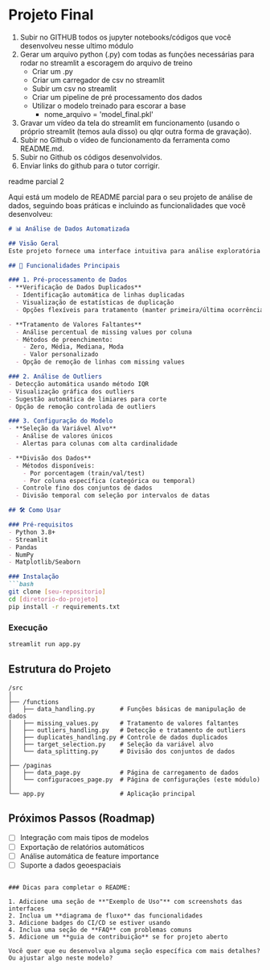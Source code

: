 # Projeto Final

1. Subir no GITHUB todos os jupyter notebooks/códigos que você desenvolveu nesse ultimo módulo
1. Gerar um arquivo python (.py) com todas as funções necessárias para rodar no streamlit a escoragem do arquivo de treino
    - Criar um .py
    - Criar um carregador de csv no streamlit 
    - Subir um csv no streamlit 
    - Criar um pipeline de pré processamento dos dados
    - Utilizar o modelo treinado para escorar a base 
        - nome_arquivo = 'model_final.pkl'
1. Gravar um vídeo da tela do streamlit em funcionamento (usando o próprio streamlit (temos aula disso) ou qlqr outra forma de gravação).
1. Subir no Github o vídeo de funcionamento da ferramenta como README.md.
1. Subir no Github os códigos desenvolvidos. 
1. Enviar links do github para o tutor corrigir.



readme parcial 2

Aqui está um modelo de README parcial para o seu projeto de análise de dados, seguindo boas práticas e incluindo as funcionalidades que você desenvolveu:

```markdown
# 📊 Análise de Dados Automatizada

## Visão Geral
Este projeto fornece uma interface intuitiva para análise exploratória de dados, tratamento de dados faltantes, detecção de outliers e preparação de datasets para modelagem.

## 🔧 Funcionalidades Principais

### 1. Pré-processamento de Dados
- **Verificação de Dados Duplicados**
  - Identificação automática de linhas duplicadas
  - Visualização de estatísticas de duplicação
  - Opções flexíveis para tratamento (manter primeira/última ocorrência ou remover todas)

- **Tratamento de Valores Faltantes**
  - Análise percentual de missing values por coluna
  - Métodos de preenchimento:
    - Zero, Média, Mediana, Moda
    - Valor personalizado
  - Opção de remoção de linhas com missing values

### 2. Análise de Outliers
- Detecção automática usando método IQR
- Visualização gráfica dos outliers
- Sugestão automática de limiares para corte
- Opção de remoção controlada de outliers

### 3. Configuração do Modelo
- **Seleção da Variável Alvo**
  - Análise de valores únicos
  - Alertas para colunas com alta cardinalidade

- **Divisão dos Dados**
  - Métodos disponíveis:
    - Por porcentagem (train/val/test)
    - Por coluna específica (categórica ou temporal)
  - Controle fino dos conjuntos de dados
  - Divisão temporal com seleção por intervalos de datas

## 🛠️ Como Usar

### Pré-requisitos
- Python 3.8+
- Streamlit
- Pandas
- NumPy
- Matplotlib/Seaborn

### Instalação
```bash
git clone [seu-repositorio]
cd [diretorio-do-projeto]
pip install -r requirements.txt
```

### Execução
```bash
streamlit run app.py
```

## Estrutura do Projeto
```
/src
│
├── /functions
│   ├── data_handling.py       # Funções básicas de manipulação de dados
│   ├── missing_values.py      # Tratamento de valores faltantes  
│   ├── outliers_handling.py   # Detecção e tratamento de outliers
│   ├── duplicates_handling.py # Controle de dados duplicados
│   ├── target_selection.py    # Seleção da variável alvo
│   └── data_splitting.py      # Divisão dos conjuntos de dados
│
├── /paginas
│   ├── data_page.py           # Página de carregamento de dados
│   └── configuracoes_page.py  # Página de configurações (este módulo)
│
└── app.py                     # Aplicação principal
```

## Próximos Passos (Roadmap)
- [ ] Integração com mais tipos de modelos
- [ ] Exportação de relatórios automáticos
- [ ] Análise automática de feature importance
- [ ] Suporte a dados geoespaciais
```

### Dicas para completar o README:

1. Adicione uma seção de **"Exemplo de Uso"** com screenshots das interfaces
2. Inclua um **diagrama de fluxo** das funcionalidades
3. Adicione badges do CI/CD se estiver usando
4. Inclua uma seção de **FAQ** com problemas comuns
5. Adicione um **guia de contribuição** se for projeto aberto

Você quer que eu desenvolva alguma seção específica com mais detalhes? Ou ajustar algo neste modelo?
